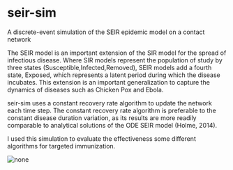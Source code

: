 # seir-sim
A discrete-event simulation of the SEIR epidemic model on a contact network

The SEIR model is an important extension of the SIR model for the spread of infectious disease. Where SIR models represent the population of study by three states (Susceptible,Infected,Removed), SEIR models add a fourth state, Exposed, which represents a latent period during which the disease incubates. This extension is an important generalization to capture the dynamics of diseases such as Chicken Pox and Ebola.

seir-sim uses a constant recovery rate algorithm to update the network each time step. The constant recovery rate algorithm is preferable to the constant disease duration variation, as its results are more readily comparable to analytical solutions of the ODE SEIR model (Holme, 2014). 

I used this simulation to evaluate the effectiveness some different algorithms for targeted immunization.

![none](https://github.com/nick-terry/seir-sim/blob/master/example_plot.png "A plot of population levels of each state over time for an SEIR simulation")
